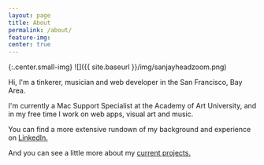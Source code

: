 ```yaml
---
layout: page
title: About
permalink: /about/
feature-img:
center: true
---
```

{:.center.small-img}
![]({{ site.baseurl }}/img/sanjayheadzoom.png)

Hi, I'm a tinkerer, musician and web developer in the San Francisco, Bay Area.

I'm currently a Mac Support Specialist at the Academy of Art University, and in my free time I work on web apps, visual art and music.

You can find a more extensive rundown of my background and experience on [LinkedIn.](http://linkedin.com/in/sanjayypatel)

And you can see a little more about my [current projects.](/#work)